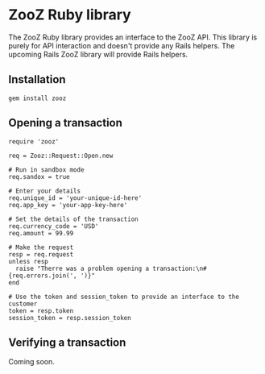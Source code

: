 ZooZ Ruby library
=================

The ZooZ Ruby library provides an interface to the ZooZ API.  This library is
purely for API interaction and doesn't provide any Rails helpers.  The upcoming
Rails ZooZ library will provide Rails helpers.

Installation
------------

```
gem install zooz
```

Opening a transaction
---------------------

```
require 'zooz'

req = Zooz::Request::Open.new

# Run in sandbox mode
req.sandox = true

# Enter your details
req.unique_id = 'your-unique-id-here'
req.app_key = 'your-app-key-here'

# Set the details of the transaction
req.currency_code = 'USD'
req.amount = 99.99

# Make the request
resp = req.request
unless resp
  raise "Therre was a problem opening a transaction:\n#{req.errors.join(', ')}"
end

# Use the token and session_token to provide an interface to the customer
token = resp.token
session_token = resp.session_token
```

Verifying a transaction
-----------------------

Coming soon.

